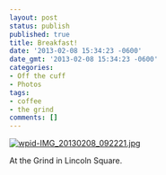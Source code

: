 ```yaml
---
layout: post
status: publish
published: true
title: Breakfast!
date: '2013-02-08 15:34:23 -0600'
date_gmt: '2013-02-08 15:34:23 -0600'
categories:
- Off the cuff
- Photos
tags:
- coffee
- the grind
comments: []
---
```


<a href="{{ site.dropbox_path }}/large/posts/walk-home/wpid-IMG_20130208_092221.jpg"><img src="{{ site.dropbox_path }}/thumbs/posts/walk-home/wpid-IMG_20130208_092221.jpg" alt="wpid-IMG_20130208_092221.jpg"   class="alignnone size-full wp-image-668" /></a>


At the Grind in Lincoln Square.

